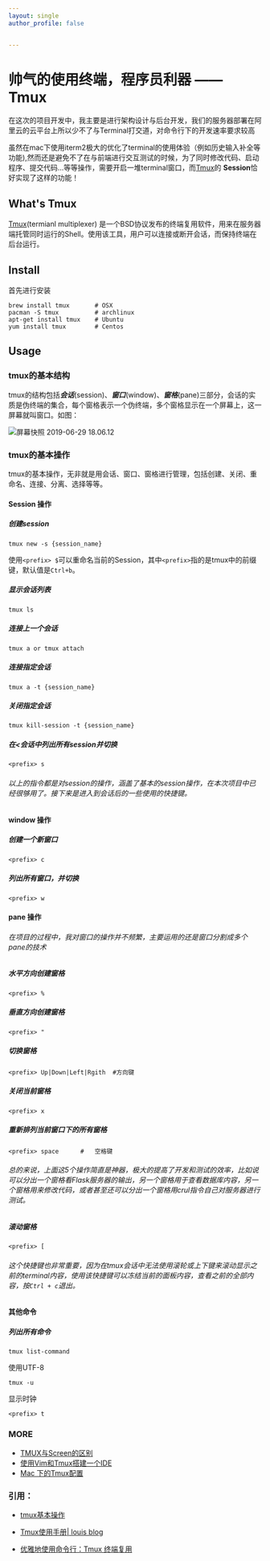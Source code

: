 ```yaml
---
layout: single
author_profile: false


---
```


# 帅气的使用终端，程序员利器 —— Tmux

​	在这次的项目开发中，我主要是进行架构设计与后台开发，我们的服务器部署在阿里云的云平台上所以少不了与Terminal打交道，对命令行下的开发速率要求较高

​	虽然在mac下使用iterm2极大的优化了terminal的使用体验（例如历史输入补全等功能),然而还是避免不了在与前端进行交互测试的时候，为了同时修改代码、启动程序、提交代码…等等操作，需要开启一堆terminal窗口，而[Tmux](https://wiki.archlinux.org/index.php/tmux)的 **Session**恰好实现了这样的功能！



## What's Tmux

[Tmux](https://wiki.archlinux.org/index.php/tmux)(termianl multiplexer) 是一个BSD协议发布的终端复用软件，用来在服务器端托管同时运行的Shell。使用该工具，用户可以连接或断开会话，而保持终端在后台运行。



## Install

首先进行安装

```shell
brew install tmux       # OSX
pacman -S tmux          # archlinux
apt-get install tmux    # Ubuntu
yum install tmux        # Centos
```



## Usage

### tmux的基本结构

​	tmux的结构包括***会话***(session)、***窗口***(window)、***窗格***(pane)三部分，会话的实质是伪终端的集合，每个窗格表示一个伪终端，多个窗格显示在一个屏幕上，这一屏幕就叫窗口。如图：

![屏幕快照 2019-06-29 18.06.12](../img/tmux.png)



### tmux的基本操作

​	tmux的基本操作，无非就是用会话、窗口、窗格进行管理，包括创建、关闭、重命名、连接、分离、选择等等。



#### Session 操作

##### 创建session

```shell
tmux new -s {session_name}
```

使用`<prefix> $`可以重命名当前的Session，其中`<prefix>`指的是tmux中的前缀键，默认值是`Ctrl+b`。



##### 显示会话列表

```
tmux ls
```

##### 连接上一个会话

```shell
tmux a or tmux attach
```

##### 连接指定会话

```shell
tmux a -t {session_name}
```

##### 关闭指定会话

```shell
tmux kill-session -t {session_name}
```

##### 在<会话中列出所有session并切换

```shell
<prefix> s
```



###### 以上的指令都是对session的操作，涵盖了基本的session操作，在本次项目中已经很够用了。接下来是进入到会话后的一些使用的快捷键。



#### window 操作

##### 创建一个新窗口

```
<prefix> c
```

##### 列出所有窗口，并切换

```
<prefix> w
```



#### pane 操作

###### 在项目的过程中，我对窗口的操作并不频繁，主要运用的还是窗口分割成多个pane的技术

##### 水平方向创建窗格

```
<prefix> %
```

##### 垂直方向创建窗格

```
<prefix> "
```

##### 切换窗格

```shell
<prefix> Up|Down|Left|Rgith  #方向键
```

##### 关闭当前窗格

```
<prefix> x
```

##### 重新排列当前窗口下的所有窗格

```shell
<prefix> space 		#	空格键
```

###### 总的来说，上面这5个操作简直是神器，极大的提高了开发和测试的效率，比如说可以分出一个窗格看Flask服务器的输出，另一个窗格用于查看数据库内容，另一个窗格用来修改代码，或者甚至还可以分出一个窗格用crul指令自己对服务器进行测试。

##### 滚动窗格

```
<prefix> [
```

###### 这个快捷键也非常重要，因为在tmux会话中无法使用滚轮或上下键来滚动显示之前的terminal内容，使用该快捷键可以冻结当前的面板内容，查看之前的全部内容，按`Ctrl + c`退出。



#### 其他命令

##### 列出所有命令

```
tmux list-command
```

使用UTF-8

```
tmux -u
```

显示时钟

```
<prefix> t
```



### MORE

- [TMUX与Screen的区别](http://unix.stackexchange.com/questions/549/tmux-vs-gnu-screen)
- [使用Vim和Tmux搭建一个IDE](https://harttle.land/2015/11/04/vim-ide.html)
- [Mac 下的Tmux配置](https://github.com/harttle/unix-home/blob/macos/.tmux.conf)



### 引用：

- [tmux基本操作](https://www.cnblogs.com/liuguanglin/p/9290345.html)

- [Tmux使用手册\| louis blog](https://www.google.com.hk/url?sa=t&rct=j&q=&esrc=s&source=web&cd=5&ved=2ahUKEwi26476s47jAhXKdd4KHVWhCwsQFjAEegQIAhAB&url=http%3A%2F%2Flouiszhai.github.io%2F2017%2F09%2F30%2Ftmux%2F&usg=AOvVaw1V8I3MQXu7QDyXsEjAR5xC)

- [优雅地使用命令行：Tmux 终端复用](https://harttle.land/2015/11/06/tmux-startup.html)

  